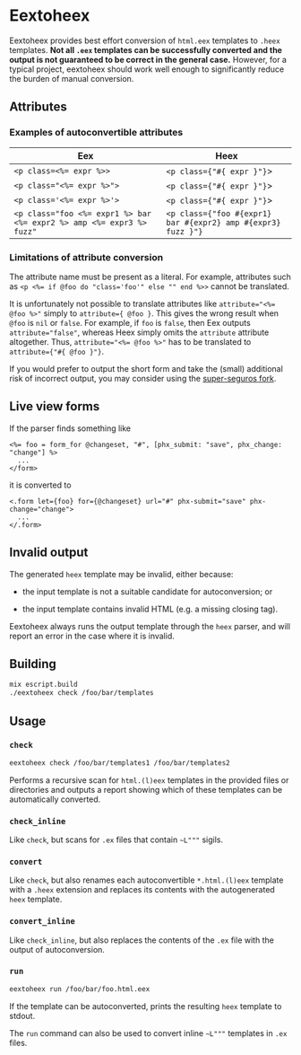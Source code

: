 # Eextoheex

Eextoheex provides best effort conversion of `html.eex` templates to `.heex`
templates. **Not all `.eex` templates can be successfully converted and the output
is not guaranteed to be correct in the general case.** However, for a typical
project, eextoheex should work well enough to significantly reduce the burden of
manual conversion.

## Attributes

### Examples of autoconvertible attributes

| Eex                                                                  | Heex                                                         |
| -------------------------------------------------------------------- | ------------------------------------------------------------ |
| `<p class=<%= expr %>>`                                              | `<p class={"#{ expr }"}`>                                    |
| `<p class="<%= expr %>">`                                            | `<p class={"#{ expr }"}`>                                    |
| `<p class='<%= expr %>'>`                                            | `<p class={"#{ expr }"}`>                                    |
| `<p class="foo <%= expr1 %> bar <%= expr2 %> amp <%= expr3 %> fuzz"` | `<p class={"foo #{expr1} bar #{expr2} amp #{expr3} fuzz }"}` |

### Limitations of attribute conversion

The attribute name must be present as a literal. For example, attributes such as
`<p <%= if @foo do "class='foo'" else "" end %>>` cannot be translated.

It is unfortunately not possible to translate attributes like `attribute="<%= @foo %>"` simply to `attribute={ @foo }`.
This gives the wrong result when `@foo` is `nil` or `false`. For example, if `foo` is `false`, then Eex outputs
`attribute="false"`, whereas Heex simply omits the `attribute` attribute altogether.
Thus, `attribute="<%= @foo %>"` has to be translated to `attribute={"#{ @foo }"}`.

If you would prefer to output the short form and take the (small) additional
risk of incorrect output, you may consider using the [super-seguros
fork](https://github.com/super-seguros/eextoheex).

## Live view forms

If the parser finds something like

```
<%= foo = form_for @changeset, "#", [phx_submit: "save", phx_change: "change"] %>
  ...
</form>
```

it is converted to

```
<.form let={foo} for={@changeset} url="#" phx-submit="save" phx-change="change">
  ...
</.form>
```

## Invalid output

The generated `heex` template may be invalid, either because:

- the input template is not a suitable candidate for autoconversion; or

- the input template contains invalid HTML (e.g. a missing closing tag).

Eextoheex always runs the output template through the `heex` parser, and will
report an error in the case where it is invalid.

## Building

```sh
mix escript.build
./eextoheex check /foo/bar/templates
```

## Usage

### `check`

```sh
eextoheex check /foo/bar/templates1 /foo/bar/templates2
```

Performs a recursive scan for `html.(l)eex` templates in the provided files or
directories and outputs a report showing which of these templates can be
automatically converted.

### `check_inline`

Like `check`, but scans for `.ex` files that contain `~L"""` sigils.

### `convert`

Like `check`, but also renames each autoconvertible `*.html.(l)eex` template with a `.heex` extension
and replaces its contents with the autogenerated `heex` template.

### `convert_inline`

Like `check_inline`, but also replaces the contents of the `.ex` file with the output of autoconversion.

### `run`

```sh
eextoheex run /foo/bar/foo.html.eex
```

If the template can be autoconverted, prints the resulting `heex` template to stdout.

The `run` command can also be used to convert inline `~L"""` templates in `.ex` files.
